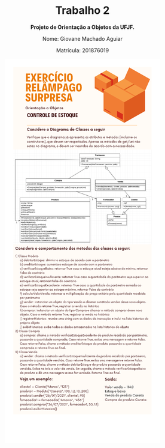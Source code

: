 <h1 align="center">Trabalho 2</h1>
<p align="center"><strong>Projeto de Orientação a Objetos da UFJF.</strong></p>
<p align="center">
Nome: Giovane Machado Aguiar 
</p>
<p align="center">
Matrícula: 201876019
</p>
<p>
 
<div align="center">
<img src="src/main/java/imagem_enunciado/imagem.svg">
</div>

